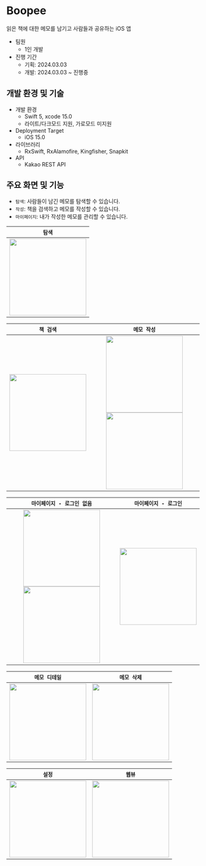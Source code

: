 # Boopee
읽은 책에 대한 메모를 남기고 사람들과 공유하는 iOS 앱

- 팀원
    - 1인 개발
- 진행 기간
    - 기획: 2024.03.03
    - 개발: 2024.03.03 ~ 진행중

## 개발 환경 및 기술
- 개발 환경
    - Swift 5, xcode 15.0
    - 라이트/다크모드 지원, 가로모드 미지원
- Deployment Target
    - iOS 15.0
- 라이브러리
    - RxSwift, RxAlamofire, Kingfisher, Snapkit
- API
    - Kakao REST API

## 주요 화면 및 기능
- `탐색`: 사람들이 남긴 메모를 탐색할 수 있습니다.
- `작성`: 책을 검색하고 메모를 작성할 수 있습니다.
- `마이페이지`: 내가 작성한 메모를 관리할 수 있습니다.

|`탐색`|
|:----:|
| <img src="https://github.com/yunjikimm/Boopee/assets/68881093/d9428f2e-8c1d-4c1d-8e00-d204dd707c56" width="200"> |

|`책 검색`|`메모 작성`|
|:----:|:----:|
| <img src="https://github.com/yunjikimm/Boopee/assets/68881093/558493d7-e333-45bf-b66b-e64b4bd15f56" width="200"> | <img src="https://github.com/yunjikimm/Boopee/assets/68881093/8523fbfd-207b-40e0-96a8-83bd1e3df98d" width="200"> <img src="https://github.com/yunjikimm/Boopee/assets/68881093/2794aa0d-3493-4ff7-a9fc-50493d18d8d2" width="200"> |

|`마이페이지 - 로그인 없음`|`마이페이지 - 로그인`|
|:----:|:----:|
| <img src="https://github.com/yunjikimm/Boopee/assets/68881093/cd9a3dac-a5db-4f5d-b498-284e04c91011" width="200"> <img src="https://github.com/yunjikimm/Boopee/assets/68881093/836ba044-d508-487c-b181-8d3185176592" width="200"> | <img src="https://github.com/yunjikimm/Boopee/assets/68881093/aea496d8-5eef-46b8-83fe-89c6c1511935" width="200"> |

|`메모 디테일`|`메모 삭제`|
|:----:|:----:|
| <img src="https://github.com/yunjikimm/Boopee/assets/68881093/d20966ff-0b24-4df9-85fc-892c1bcbdd48" width="200"> | <img src="https://github.com/yunjikimm/Boopee/assets/68881093/9ce07a71-6bd8-4c2c-8941-f3e11580dc18" width="200"> |

|`설정`|`웹뷰`|
|:----:|:----:|
| <img src="https://github.com/yunjikimm/Boopee/assets/68881093/1e55b7ea-2aa9-4893-a9cb-dc8dc3fd6588" width="200"> | <img src="https://github.com/yunjikimm/Boopee/assets/68881093/5cdc810a-ad0c-4909-88fa-bccac9f22ea6" width="200"> |
